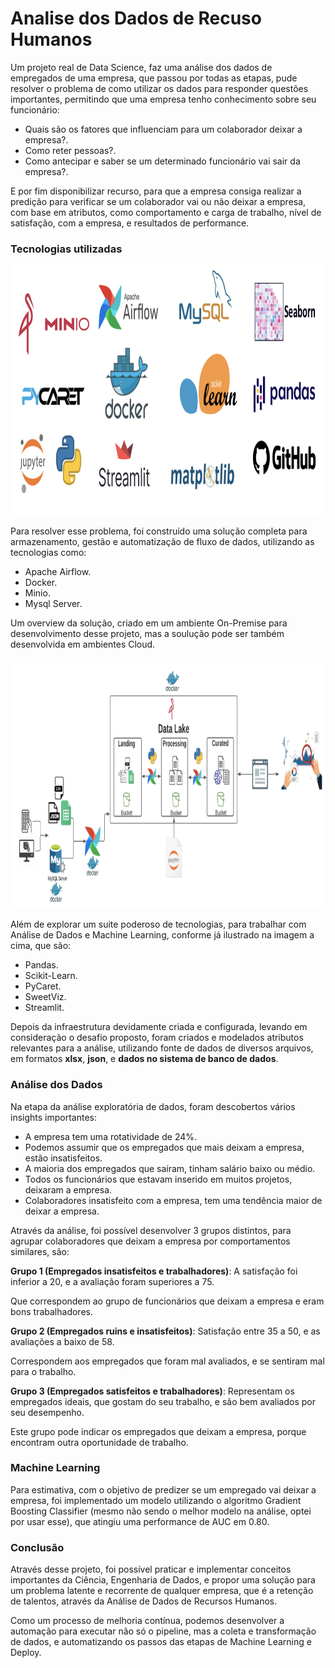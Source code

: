 # Analise dos Dados de Recuso Humanos

Um projeto real de Data Science, faz uma análise dos dados de empregados de uma empresa, que passou por todas as etapas, pude resolver o problema de como utilizar os dados para responder questões importantes, permitindo que uma empresa tenho conhecimento sobre seu funcionário:

* Quais são os fatores que influenciam para um colaborador deixar a empresa?.
* Como reter pessoas?.
* Como antecipar e saber se um determinado funcionário vai sair da empresa?.

E por fim disponibilizar recurso, para que a empresa consiga realizar a predição para verificar se um colaborador vai ou não deixar a empresa, com base em atributos, como comportamento e carga de trabalho, nível de satisfação, com a empresa, e resultados de performance.

### Tecnologias utilizadas

<p align="center">
  <img src="https://github.com/villani31/analise-rh/blob/main/imagens/tecnologias.png" alt="Overview"height=400px >
</p>

Para resolver esse problema, foi construído uma solução completa para armazenamento, gestão e automatização de fluxo de dados, utilizando as tecnologias como:

* Apache Airflow.
* Docker.
* Minio.
* Mysql Server.

Um overview da solução, criado em um ambiente On-Premise para desenvolvimento desse projeto, mas a soulução pode ser também desenvolvida em ambientes Cloud.

<p align="center">
  <img src="https://github.com/villani31/analise-rh/blob/main/imagens/overview-solucao.png" alt="Overview"height=400px >
</p>

Além de explorar um suite poderoso de tecnologias, para trabalhar com Análise de Dados e Machine Learning, conforme já ilustrado na imagem a cima, que são:

* Pandas.
* Scikit-Learn.
* PyCaret.
* SweetViz.
* Streamlit.

Depois da infraestrutura devidamente criada e configurada, levando em consideração o desafio proposto, foram criados e modelados atributos relevantes para a análise, utilizando fonte de dados de diversos arquivos, em formatos **xlsx**, **json**, e **dados no sistema de banco de dados**.

### Análise dos Dados

Na etapa da análise exploratória de dados, foram descobertos vários insights importantes:

* A empresa tem uma rotatividade de 24%.
* Podemos assumir que os empregados que mais deixam a empresa, estão insatisfeitos.
* A maioria dos empregados que saíram, tinham salário baixo ou médio.
* Todos os funcionários que estavam inserido em muitos projetos, deixaram a empresa.
* Colaboradores insatisfeito com a empresa, tem uma tendência maior de deixar a empresa.

Através da análise, foi possível desenvolver 3 grupos distintos, para agrupar colaboradores que deixam a empresa por comportamentos similares, são:

**Grupo 1 (Empregados insatisfeitos e trabalhadores)**: A satisfação foi inferior a 20, e a avaliação foram superiores a 75.

Que correspondem ao grupo de funcionários que deixam a empresa e eram bons trabalhadores.

**Grupo 2 (Empregados ruins e insatisfeitos)**: Satisfação entre 35 a 50, e as avaliações a baixo de 58.

Correspondem aos empregados que foram mal avaliados, e se sentiram mal para o trabalho.

**Grupo 3 (Empregados satisfeitos e trabalhadores)**: Representam os empregados ideais, que gostam do seu trabalho, e são bem avaliados por seu desempenho.

Este grupo pode indicar os empregados que deixam a empresa, porque encontram outra oportunidade de trabalho.

### Machine Learning

Para estimativa, com o objetivo de predizer se um empregado vai deixar a empresa, foi implementado um modelo utilizando o algoritmo Gradient Boosting Classifier (mesmo não sendo o melhor modelo na análise, optei por usar esse), que atingiu uma performance de AUC em 0.80.

### Conclusão

Através desse projeto, foi possível praticar e implementar conceitos importantes da Ciência, Engenharia de Dados, e propor uma solução para um problema latente e recorrente de qualquer empresa, que é a retenção de talentos, através da Análise de Dados de Recursos Humanos.

Como um processo de melhoria contínua, podemos desenvolver a automação para executar não só o pipeline, mas a coleta e transformação de dados, e automatizando os passos das etapas de Machine Learning e Deploy.

